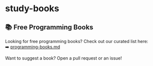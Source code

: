 # study-books

## 📚 Free Programming Books

Looking for free programming books? Check out our curated list here:  
➡️ [programming-books.md](./programming-books.md)

Want to suggest a book? Open a pull request or an issue!